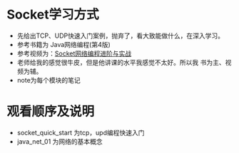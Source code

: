 # Socket学习方式

- 先给出TCP、UDP快速入门案例，抛弃了，看大致能做什么，在深入学习。
- 参考书籍为 Java网络编程(第4版)
- 参考视频为：<a href="https://coding.imooc.com/class/286.html">Socket网络编程进阶与实战</a>
- 老师给我的感觉很牛皮，但是他讲课的水平我感觉不太好。所以我 书为主、视频为辅。
- note为每个模块的笔记

# 观看顺序及说明
- socket_quick_start 为tcp，upd编程快速入门
- java_net_01 为网络的基本概念
